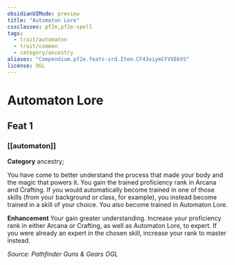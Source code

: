 ```yaml
---
obsidianUIMode: preview
title: "Automaton Lore"
cssclasses: pf2e,pf2e-spell
tags:
  - trait/automaton
  - trait/common
  - category/ancestry
aliases: "Compendium.pf2e.feats-srd.Item.CF43oiymCFVVEkVS"
license: OGL
---
```

# Automaton Lore
## Feat 1
### [[automaton]]

**Category** ancestry; 




You have come to better understand the process that made your body and the magic that powers it. You gain the trained proficiency rank in Arcana and Crafting. If you would automatically become trained in one of those skills (from your background or class, for example), you instead become trained in a skill of your choice. You also become trained in Automaton Lore.

**Enhancement** Your gain greater understanding. Increase your proficiency rank in either Arcana or Crafting, as well as Automaton Lore, to expert. If you were already an expert in the chosen skill, increase your rank to master instead.

*Source: Pathfinder Guns & Gears*
*OGL*